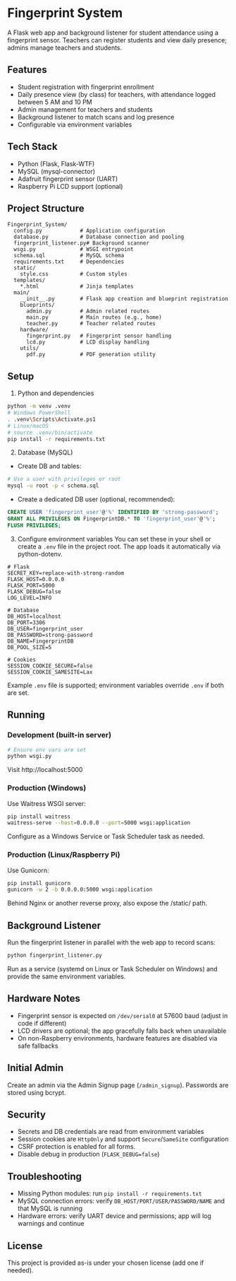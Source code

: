 # Fingerprint System

A Flask web app and background listener for student attendance using a fingerprint sensor. Teachers can register students and view daily presence; admins manage teachers and students.

## Features
- Student registration with fingerprint enrollment
- Daily presence view (by class) for teachers, with attendance logged between 5 AM and 10 PM
- Admin management for teachers and students
- Background listener to match scans and log presence
- Configurable via environment variables

## Tech Stack
- Python (Flask, Flask-WTF)
- MySQL (mysql-connector)
- Adafruit fingerprint sensor (UART)
- Raspberry Pi LCD support (optional)

## Project Structure
```
Fingerprint_System/
  config.py            # Application configuration
  database.py          # Database connection and pooling
  fingerprint_listener.py# Background scanner
  wsgi.py              # WSGI entrypoint
  schema.sql           # MySQL schema
  requirements.txt     # Dependencies
  static/
    style.css          # Custom styles
  templates/
    *.html             # Jinja templates
  main/
    __init__.py        # Flask app creation and blueprint registration
    blueprints/
      admin.py         # Admin related routes
      main.py          # Main routes (e.g., home)
      teacher.py       # Teacher related routes
    hardware/
      fingerprint.py   # Fingerprint sensor handling
      lcd.py           # LCD display handling
    utils/
      pdf.py           # PDF generation utility
```

## Setup
1) Python and dependencies
```bash
python -m venv .venv
# Windows PowerShell
. .venv\Scripts\Activate.ps1
# Linux/macOS
# source .venv/bin/activate
pip install -r requirements.txt
```

2) Database (MySQL)
- Create DB and tables:
```bash
# Use a user with privileges or root
mysql -u root -p < schema.sql
```
- Create a dedicated DB user (optional, recommended):
```sql
CREATE USER 'fingerprint_user'@'%' IDENTIFIED BY 'strong-password';
GRANT ALL PRIVILEGES ON FingerprintDB.* TO 'fingerprint_user'@'%';
FLUSH PRIVILEGES;
```

3) Configure environment variables
You can set these in your shell or create a `.env` file in the project root. The app loads it automatically via python-dotenv.
```
# Flask
SECRET_KEY=replace-with-strong-random
FLASK_HOST=0.0.0.0
FLASK_PORT=5000
FLASK_DEBUG=false
LOG_LEVEL=INFO

# Database
DB_HOST=localhost
DB_PORT=3306
DB_USER=fingerprint_user
DB_PASSWORD=strong-password
DB_NAME=FingerprintDB
DB_POOL_SIZE=5

# Cookies
SESSION_COOKIE_SECURE=false
SESSION_COOKIE_SAMESITE=Lax
```

Example `.env` file is supported; environment variables override `.env` if both are set.

## Running
### Development (built-in server)
```bash
# Ensure env vars are set
python wsgi.py
```
Visit http://localhost:5000

### Production (Windows)
Use Waitress WSGI server:
```bash
pip install waitress
waitress-serve --host=0.0.0.0 --port=5000 wsgi:application
```
Configure as a Windows Service or Task Scheduler task as needed.

### Production (Linux/Raspberry Pi)
Use Gunicorn:
```bash
pip install gunicorn
gunicorn -w 2 -b 0.0.0.0:5000 wsgi:application
```
Behind Nginx or another reverse proxy, also expose the /static/ path.

## Background Listener
Run the fingerprint listener in parallel with the web app to record scans:
```bash
python fingerprint_listener.py
```
Run as a service (systemd on Linux or Task Scheduler on Windows) and provide the same environment variables.

## Hardware Notes
- Fingerprint sensor is expected on `/dev/serial0` at 57600 baud (adjust in code if different)
- LCD drivers are optional; the app gracefully falls back when unavailable
- On non-Raspberry environments, hardware features are disabled via safe fallbacks

## Initial Admin
Create an admin via the Admin Signup page (`/admin_signup`). Passwords are stored using bcrypt.

## Security
- Secrets and DB credentials are read from environment variables
- Session cookies are `HttpOnly` and support `Secure`/`SameSite` configuration
- CSRF protection is enabled for all forms.
- Disable debug in production (`FLASK_DEBUG=false`)

## Troubleshooting
- Missing Python modules: run `pip install -r requirements.txt`
- MySQL connection errors: verify `DB_HOST/PORT/USER/PASSWORD/NAME` and that MySQL is running
- Hardware errors: verify UART device and permissions; app will log warnings and continue

## License
This project is provided as-is under your chosen license (add one if needed).